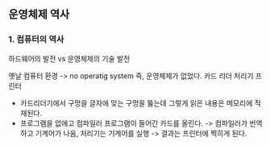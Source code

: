 ## 운영체제 역사

### 1. 컴퓨터의 역사

하드웨어의 발전 vs 운영체제의 기술 발전

옛날 컴퓨터 환경 -> no operatig system
즉, 운영체제가 없었다.
카드 리더 처리기 프린터

- 카드리더기에서 구멍을 글자에 맞는 구멍을 뚫는데 그렇게 읽은 내용은 메모리에 적재된다.
- 프로그램을 없애고 컴파일러 프로그램이 들어간 카드를 올린다.
  -> 컴파일러가 번역하고 기계어가 나옴, 처리기는 기계어를 실행
  -> 결과는 프린터에 찍히게 된다.
